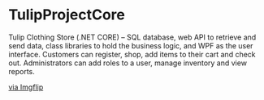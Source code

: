 # TulipProjectCore
Tulip Clothing Store (.NET CORE) – SQL database, web API to retrieve and send data, class libraries to hold the business logic, and WPF as the user interface. Customers can register, shop, add items to their cart and check out. Administrators can add roles to a user, manage inventory and view reports.

<a href="https://imgflip.com/gif/4hb4lb">via Imgflip</a></p></div>
